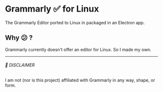 # Grammarly ✅ for Linux

The Grammarly Editor ported to Linux in packaged in an Electron app.

## Why 😕 ?

Grammarly currently doesn't offer an editor for Linux. So I made my own.

---

###### 🛑 DISCLAIMER
I am not (nor is this project) affiliated with Grammarly in any way, shape, or form.
